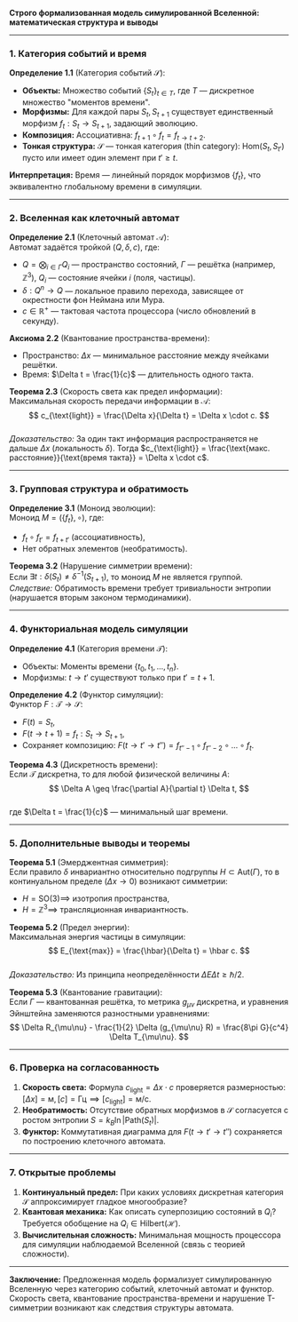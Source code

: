 **Строго формализованная модель симулированной Вселенной: математическая структура и выводы**

---

### **1. Категория событий и время**

**Определение 1.1** (Категория событий $\mathcal{S}$):  
- **Объекты:** Множество событий $\{S_t\}_{t \in T}$, где $T$ — дискретное множество "моментов времени".  
- **Морфизмы:** Для каждой пары $S_t, S_{t+1}$ существует единственный морфизм $f_t: S_t \to S_{t+1}$, задающий эволюцию.  
- **Композиция:** Ассоциативна: $f_{t+1} \circ f_t = f_{t \to t+2}$.  
- **Тонкая структура:** $\mathcal{S}$ — тонкая категория (thin category): $\text{Hom}(S_t, S_{t'})$ пусто или имеет один элемент при $t' \geq t$.

**Интерпретация:** Время — линейный порядок морфизмов $\{f_t\}$, что эквивалентно глобальному времени в симуляции.

---

### **2. Вселенная как клеточный автомат**

**Определение 2.1** (Клеточный автомат $\mathcal{A}$):  
Автомат задаётся тройкой $(Q, \delta, c)$, где:  
- $Q = \bigotimes_{i \in \Gamma} Q_i$ — пространство состояний, $\Gamma$ — решётка (например, $\mathbb{Z}^3$), $Q_i$ — состояние ячейки $i$ (поля, частицы).  
- $\delta: Q^n \to Q$ — локальное правило перехода, зависящее от окрестности фон Неймана или Мура.  
- $c \in \mathbb{R}^+$ — тактовая частота процессора (число обновлений в секунду).

**Аксиома 2.2** (Квантование пространства-времени):  
- Пространство: $\Delta x$ — минимальное расстояние между ячейками решётки.  
- Время: $\Delta t = \frac{1}{c}$ — длительность одного такта.

**Теорема 2.3** (Скорость света как предел информации):  
Максимальная скорость передачи информации в $\mathcal{A}$:  
$$
c_{\text{light}} = \frac{\Delta x}{\Delta t} = \Delta x \cdot c.
$$  
*Доказательство:* За один такт информация распространяется не дальше $\Delta x$ (локальность $\delta$). Тогда $c_{\text{light}} = \frac{\text{макс. расстояние}}{\text{время такта}} = \Delta x \cdot c$.

---

### **3. Групповая структура и обратимость**

**Определение 3.1** (Моноид эволюции):  
Моноид $M = (\{f_t\}, \circ)$, где:  
- $f_t \circ f_{t'} = f_{t + t'}$ (ассоциативность),  
- Нет обратных элементов (необратимость).

**Теорема 3.2** (Нарушение симметрии времени):  
Если $\exists t: \delta(S_t) \neq \delta^{-1}(S_{t+1})$, то моноид $M$ не является группой.  
*Следствие:* Обратимость времени требует тривиальности энтропии (нарушается вторым законом термодинамики).

---

### **4. Функториальная модель симуляции**

**Определение 4.1** (Категория времени $\mathcal{T}$):  
- Объекты: Моменты времени $\{t_0, t_1, ..., t_n\}$.  
- Морфизмы: $t \to t'$ существуют только при $t' = t + 1$.

**Определение 4.2** (Функтор симуляции):  
Функтор $F: \mathcal{T} \to \mathcal{S}$:  
- $F(t) = S_t$,  
- $F(t \to t+1) = f_t: S_t \to S_{t+1}$,  
- Сохраняет композицию: $F(t \to t' \to t'') = f_{t''-1} \circ f_{t''-2} \circ ... \circ f_t$.

**Теорема 4.3** (Дискретность времени):  
Если $\mathcal{T}$ дискретна, то для любой физической величины $A$:  
$$
\Delta A \geq \frac{\partial A}{\partial t} \Delta t,
$$  
где $\Delta t = \frac{1}{c}$ — минимальный шаг времени.

---

### **5. Дополнительные выводы и теоремы**

**Теорема 5.1** (Эмерджентная симметрия):  
Если правило $\delta$ инвариантно относительно подгруппы $H \subset \text{Aut}(\Gamma)$, то в континуальном пределе ($\Delta x \to 0$) возникают симметрии:  
- $H = \text{SO}(3) \implies$ изотропия пространства,  
- $H = \mathbb{Z}^3 \implies$ трансляционная инвариантность.

**Теорема 5.2** (Предел энергии):  
Максимальная энергия частицы в симуляции:  
$$
E_{\text{max}} = \frac{\hbar}{\Delta t} = \hbar c.
$$  
*Доказательство:* Из принципа неопределённости $\Delta E \Delta t \geq \hbar/2$.

**Теорема 5.3** (Квантование гравитации):  
Если $\Gamma$ — квантованная решётка, то метрика $g_{\mu\nu}$ дискретна, и уравнения Эйнштейна заменяются разностными уравнениями:  
$$
\Delta R_{\mu\nu} - \frac{1}{2} \Delta (g_{\mu\nu} R) = \frac{8\pi G}{c^4} \Delta T_{\mu\nu}.
$$

---

### **6. Проверка на согласованность**

1. **Скорость света:** Формула $c_{\text{light}} = \Delta x \cdot c$ проверяется размерностью: $[\Delta x] = \text{м}, [c] = \text{Гц} \implies [c_{\text{light}}] = \text{м/с}$.  
2. **Необратимость:** Отсутствие обратных морфизмов в $\mathcal{S}$ согласуется с ростом энтропии $S = k_B \ln |\text{Path}(S_t)|$.  
3. **Функтор:** Коммутативная диаграмма для $F(t \to t' \to t'')$ сохраняется по построению клеточного автомата.

---

### **7. Открытые проблемы**

1. **Континуальный предел:** При каких условиях дискретная категория $\mathcal{S}$ аппроксимирует гладкое многообразие?  
2. **Квантовая механика:** Как описать суперпозицию состояний в $Q_i$? Требуется обобщение на $Q_i \in \text{Hilbert}(\mathcal{H})$.  
3. **Вычислительная сложность:** Минимальная мощность процессора для симуляции наблюдаемой Вселенной (связь с теорией сложности).  

---

**Заключение:** Предложенная модель формализует симулированную Вселенную через категорию событий, клеточный автомат и функтор. Скорость света, квантование пространства-времени и нарушение T-симметрии возникают как следствия структуры автомата.
